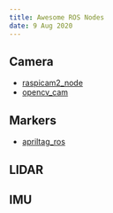 ```yaml
---
title: Awesome ROS Nodes
date: 9 Aug 2020
---
```


## Camera

- [raspicam2_node](https://github.com/christianrauch/raspicam2_node)
- [opencv_cam](https://github.com/christianrauch/opencv_cam)

## Markers

- [apriltag_ros](https://github.com/christianrauch/apriltag_ros)

## LIDAR

## IMU
